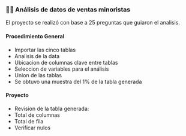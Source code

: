 ### 🧾💶 Análisis de datos de ventas minoristas

El proyecto se realizó con base a 25 preguntas que guiaron el analisis.

#### Procedimiento General
+ Importar las cinco tablas
+ Analisis de la data
+ Ubicacion de columnas clave entre tablas
+ Seleccion de variables para el análisis
+ Union de las tablas
+ Se obtuvo una muestra del 1% de la tabla generada

#### Proyecto
+ Revision de la tabla generada:
+   Total de columnas
+   Total de fila
+   Verificar nulos  

